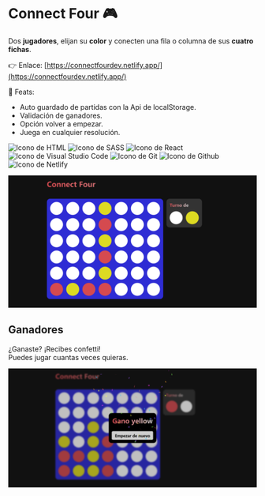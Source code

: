 # Connect Four 🎮

Dos **jugadores**, elijan su **color** y conecten una fila o columna de sus **cuatro fichas**.

👉 Enlace: [https://connectfourdev.netlify.app/](https://connectfourdev.netlify.app/)  

📢 Feats:   
- Auto guardado de partidas con la Api de localStorage.  
- Validación de ganadores.
- Opción volver a empezar.  
- Juega en cualquier resolución.  

<p align="left">
  <img src="https://img.shields.io/badge/HTML5-E34F26?style=for-the-badge&logo=html5&logoColor=white" alt="Icono de HTML">
  <img src="https://img.shields.io/badge/Sass-CC6699?style=for-the-badge&logo=sass&logoColor=white" alt="Icono de SASS">
  <img src="https://img.shields.io/static/v1?style=for-the-badge&message=React&color=222222&logo=React&logoColor=61DAFB&label=" alt="Icono de React">
  <img src="https://img.shields.io/badge/Visual_Studio_Code-0078D4?style=for-the-badge&logo=visual%20studio%20code&logoColor=white" alt="Icono de Visual Studio Code">
  <img src="https://img.shields.io/badge/GIT-E44C30?style=for-the-badge&logo=git&logoColor=white" alt="Icono de Git">
  <img src="https://img.shields.io/badge/GitHub-100000?style=for-the-badge&logo=github&logoColor=white" alt="Icono de Github">
  <img src="https://img.shields.io/badge/Netlify-00C7B7?style=for-the-badge&logo=netlify&logoColor=white" alt="Icono de Netlify">
</p>

![Connect Four hero](./images/readme/game.png)

## Ganadores

¿Ganaste? ¡Recibes confetti!  
Puedes jugar cuantas veces quieras.  

![Películas de Movies](./images/readme/winner.png)
